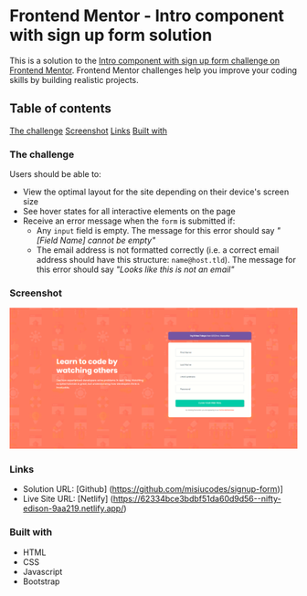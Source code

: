 # Frontend Mentor - Intro component with sign up form solution

This is a solution to the [Intro component with sign up form challenge on Frontend Mentor](https://www.frontendmentor.io/challenges/intro-component-with-signup-form-5cf91bd49edda32581d28fd1). Frontend Mentor challenges help you improve your coding skills by building realistic projects.

## Table of contents

[The challenge](#the-challenge)
[Screenshot](#screenshot)
[Links](#links)
[Built with](#built-with)

### The challenge

Users should be able to:

- View the optimal layout for the site depending on their device's screen size
- See hover states for all interactive elements on the page
- Receive an error message when the `form` is submitted if:
  - Any `input` field is empty. The message for this error should say _"[Field Name] cannot be empty"_
  - The email address is not formatted correctly (i.e. a correct email address should have this structure: `name@host.tld`). The message for this error should say _"Looks like this is not an email"_

### Screenshot

![](/images/screenshot.png)

### Links

- Solution URL: [Github] (https://github.com/misiucodes/signup-form)]
- Live Site URL: [Netlify] (https://62334bce3bdbf51da60d9d56--nifty-edison-9aa219.netlify.app/)

### Built with

- HTML
- CSS
- Javascript
- Bootstrap
